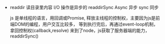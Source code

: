 - readdir
  读目录里内容  I/O 操作是异步的
  readdirSync  Async 异步  sync  同步

  js 是单线程的语言，用回调或Promise, 释放主线程的控制权，主要因为js是前端DOM的编程，用户交互比较多，
  等到执行完后，再通过event-loop机制，拿回控制权(callback,resolve)
  来到了node，js获取了服务器端的能力，
  readdirSync()

  
